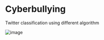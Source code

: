# Cyberbullying
Twitter classification using different algorithm 

![image](https://user-images.githubusercontent.com/91236027/202766663-3283a74d-4480-4c5f-b45c-2f526549703e.png)
